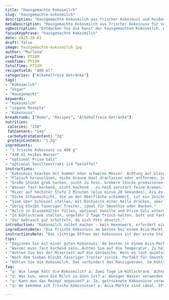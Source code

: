 ```yaml
---
title: "Hausgemachte Kokosmilch"
slug: "hausgemachte-kokosmilch"
description: "Hausgemachte Kokosmilch aus frischer Kokosnuss und heißem Wasser. Die Kokosmilch wird durch Pürieren der Kokosnussfleischstücke mit Wasser gewonnen, anschließend durch ein feines Sieb gepresst. Frisch zubereitet ohne Konservierungsstoffe oder Zusatzstoffe. Ideal für Veganer und Menschen mit Allergien. Kann mit Hafer- oder Mandelwasser ersetzt werden. Geräusche beim Pürieren, die leichte Rauchentwicklung durch die Geräusche der Mixerarbeit und der süßlich-nussige Duft deuten auf den richtigen Zeitpunkt hin. Verarbeitung und Lagerung in einem luftdichten Behälter im Kühlschrank empfohlen. Nicht zu lange lagern, frisch schmeckt sie am besten."
metaDescription: "Hausgemachte Kokosmilch aus frischer Kokosnuss für veganen Genuss. Aromatisch und ohne Konservierungsstoffe selbstgemacht."
ogDescription: "Entdecken Sie die Kunst der hausgemachten Kokosmilch. Aromatisch, frisch und ganz ohne Zusätze, ideal für viele Gerichte."
focusKeyphrase: "hausgemachte Kokosmilch"
date: 2025-10-01
draft: false
image: hausgemachte-kokosmilch.jpg
author: "Marlena"
prepTime: PT16M
cookTime: PT15M
totalTime: PT31M
recipeYield: "400 ml"
categories: ["Alkoholfreie Getränke"]
tags:
- "Kokosmilch"
- "Vegan"
- "Hausgemacht"
keywords:
- "Kokosmilch"
- "vegane Rezepte"
- "Kokosnuss"
breadcrumb: ["Home", "Recipes", "Alkoholfreie Getränke"]
nutrition: 
 calories: "150"
 fatContent: "14g"
 carbohydrateContent: "3g"
 proteinContent: "1.5g"
ingredients:
- "1 frische Kokosnuss ca 480 g"
- "430 ml heißes Wasser"
- "optional Prise Salz"
- "optional Vanilleextrakt 1/4 Teelöffel"
instructions:
- "Kokosnuss knacken mit hammer oder schweren Messer. Achtung auf Glasplitter und Knochensplitter."
- "Fleisch herauslösen, dicke braune Haut dranlassen oder entfernen, je nach Texturwunsch."
- "Große Stücke grob hacken, nicht zu fein. Gröbere Stücke produzieren cremigere Textur, aber mehr Rückstände im Sieb."
- "Wasser fast kochend, nicht kochend - zu heiß zerstört feine Aromen."
- "Mixer auf höchster Stufe 2 Minuten (plus minus 20 Sekunden), bis es quietscht und cremig erscheint."
- "Dicke Schaumschicht, die an der Oberfläche schimmert, ist ein Zeichen für gut heraus gelöste Fette."
- "Sieb über Schüssel stellen, mit Rückseite einer Kelle drücken, aber nicht zu viel Kraft, damit kein Biss drin bleibt."
- "Übrig bleibt faseriger Trester, ideal für Smoothie oder Backen."
- "Milch in Glasbehälter füllen, optional Vanille und Prise Salz untermischen für Geschmackstiefe."
- "In Kühlschrank stellen, ungefähr 2 Tage frisch halten. Duft und Farbe ändern sich, dann weg damit."
- "Vor Gebrauch gut schütteln, da sich Fett absetzt."
introduction: "Kokosmilch selbst machen – kein Hexenwerk, erfordert ein bisschen Geduld und die richtige Technik. Ich habe unzählige Versuche hinter mir, bis es klappte ohne zu bitter oder zu dünn zu werden. Gerade die Temperatur des Wassers ist entscheidend: zu heiß zerstört die feinen Öle und Aromen, zu kalt löst nichts. Die Konsistenz variiert je nach Mixdauer und Schnittgröße des Fleisches. Mein Trick: grob, nicht zu fein hacken, sonst wird’s matschig. Wer keine frische Kokosnuss zur Hand hat, kann getrocknetes Kokosfleisch nehmen, aber das Resultat schmeckt anders. Die Vorbereitung ist zwar etwas aufwändig, aber der Duft und die Buttrigkeit der frischen Kokosmilch lohnen jede Mühe."
ingredientsNote: "Die frische Kokosnuss am besten bei einem Asia-Markt besorgen – häufig sind sie dort saftiger und aromatischer. Für Wasser nehme ich kein reines kochendes Wasser, sondern etwas abgekühltes, das um die 80 Grad hat. Alternativ passt auch Kokoswasser, wenn man noch intensiveren Geschmack will. Wer allergisch auf Nüsse reagiert, muss hier keine Angst haben, denn Kokosnuss ist botanisch keine echte Nuss. Wer keine frische Nuss findet, kann zum getrockneten Kokosfleisch greifen, dann aber Wasseranteil und Mixzeit anpassen – häufig weniger Wasser, um mehr Cremigkeit zu behalten. Optional kann eine Prise Salz oder etwas Vanilleextrakt für mehr Geschmack sorgen."
instructionsNote: "Das richtige Öffnen der Kokosnuss ist der erste Stolperstein. Nicht zu hastig, sonst zerbricht das Fleisch, was unnötigen Verlust erzeugt. Beim Pürieren sollte man kurz stehen bleiben und die Konsistenz prüfen, zu lang macht die Milch bitter und überextrahiert. Ich habe es erlebt: zu hartes Pressen durch das Sieb führt zu bitterem Geschmack durch Fasern. Lieber mehrmals leicht pressen und rühren. Die Klarheit der Milch variiert je nach Siebtyp – ein richtig feines Haarsieb bringt weniger Rückstände, aber mehr Aufwand. Kühlung verhindert das schnelle Ranzigwerden, da sich Fette schnell zersetzen. Wichtig – vor Gebrauch schütteln, da sich Fett absetzt und sich das Aroma sonst verliert."
tips:
- "Beginnen Sie mit einer guten Kokosnuss. Am besten in einem Asia-Markt kaufen. Saftiger, aromatischer. Knacken Sie sie vorsichtig. Glas- und Knochensplitter beachten."
- "Wasser muss fast kochend sein. Achten Sie auf die Temperatur. Zu heiß zerstört die feinen Aromen. Ideal sind etwa 80 Grad. Alternativ Kokoswasser verwenden für intensiveren Geschmack."
- "Achten Sie bei der Mixerzeit auf die Geräusche. Wenn es laut quietscht, ist die Mischung fast fertig. Das zeigt, dass das Fett gut gelöst ist. Bei zu langem Pürieren kann die Milch bitter werden."
- "Nach dem Sieben bleibt faseriger Trester zurück. Perfekt für Smoothies oder beim Backen nutzen. Schmeckt auch gut in Müesli. Weniger Abfall, mehr Geschmack."
- "Kühlen Sie die Kokosmilch. Das verhindert das Ranzigwerden. Im Kühlschrank hält sie zwei Tage.  Vor Gebrauch gut schütteln, das Fett setzt sich ab."
faq:
- "q: Wie lange hält die Kokosmilch? a: Zwei Tage im Kühlschrank. Achten Sie auf Geruch und Farbe. Bei Veränderungen sofort entsorgen."
- "q: Was tun, wenn die Milch zu dünn ist? a: Weniger Wasser verwenden. Oder mehr Pürieren. Die Konsistenz prüfen während des Mixens."
- "q: Kann man das Rezept anpassen? a: Ja, getrocknete Kokosnüsse verwenden. Wasseranteil und Mixzeit anpassen. Weniger Wasser sorgt für Cremigkeit."
- "q: Wo bekomme ich frische Kokosnüsse? a: Asia-Märkte sind ideal. Oft saftiger als im Supermarkt. Prüfen Sie die Nüsse auf Bruchstellen oder Risse."

---
```

